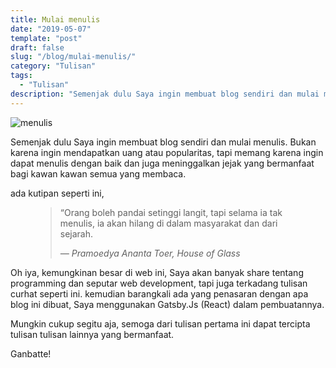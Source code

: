 ```yaml
---
title: Mulai menulis
date: "2019-05-07"
template: "post"
draft: false
slug: "/blog/mulai-menulis/"
category: "Tulisan"
tags:
  - "Tulisan"
description: "Semenjak dulu Saya ingin membuat blog sendiri dan mulai menulis. Bukan karena ingin mendapatkan uang atau popularitas, tapi memang karena ingin dapat menulis dengan baik dan juga meninggalkan jejak yang bermanfaat bagi kawan kawan semua yang membaca.."
---
```


![menulis](/media/menulis.jpg)

Semenjak dulu Saya ingin membuat blog sendiri dan mulai menulis. Bukan karena ingin
mendapatkan uang atau popularitas, tapi memang karena ingin dapat menulis dengan
baik dan juga meninggalkan jejak yang bermanfaat bagi kawan kawan semua yang
membaca.

ada kutipan seperti ini,
<figure>
	<blockquote>
		<p>“Orang boleh pandai setinggi langit, tapi selama ia tak menulis, ia akan hilang di dalam masyarakat dan dari sejarah.</p>
		<footer>
			<cite>— Pramoedya Ananta Toer, House of Glass</cite>
		</footer>
	</blockquote>
</figure>

Oh iya, kemungkinan besar di web ini, Saya akan banyak share tentang programming dan seputar
web development, tapi juga terkadang tulisan curhat seperti ini.
kemudian barangkali ada yang penasaran dengan apa blog ini dibuat, Saya menggunakan
Gatsby.Js (React) dalam pembuatannya.

Mungkin cukup segitu aja, semoga dari tulisan pertama ini dapat tercipta tulisan tulisan
lainnya yang bermanfaat. 

Ganbatte!
